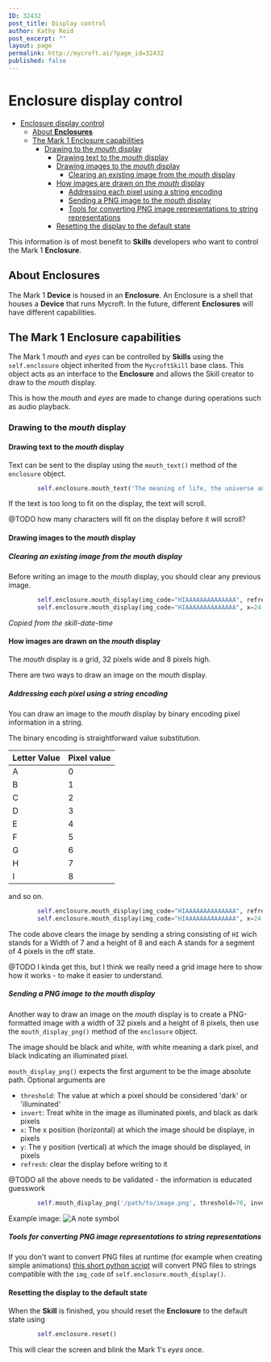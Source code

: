 ```yaml
---
ID: 32432
post_title: Display control
author: Kathy Reid
post_excerpt: ""
layout: page
permalink: http://mycroft.ai/?page_id=32432
published: false
---
```

# Enclosure display control

- [Enclosure display control](#enclosure-display-control)
  * [About **Enclosures**](#about-enclosures)
  * [The Mark 1 Enclosure capabilities](#the-mark-1-enclosure-capabilities)
    + [Drawing to the *mouth* display](#drawing-to-the-mouth-display)
      - [Drawing text to the *mouth* display](#drawing-text-to-the-mouth-display)
      - [Drawing images to the *mouth* display](#drawing-images-to-the-mouth-display)
        * [Clearing an existing image from the *mouth* display](#clearing-an-existing-image-from-the-mouth-display)
      - [How images are drawn on the *mouth* display](#how-images-are-drawn-on-the-mouth-display)
        * [Addressing each pixel using a string encoding](#addressing-each-pixel-using-a-string-encoding)
        * [Sending a PNG image to the *mouth* display](#sending-a-png-image-to-the-mouth-display)
        * [Tools for converting PNG image representations to string representations](#tools-for-converting-png-image-representations-to-string-representations)
      - [Resetting the display to the default state](#resetting-the-display-to-the-default-state)

This information is of most benefit to **Skills** developers who want to control the Mark 1 **Enclosure**.

## About **Enclosures**

The Mark 1 **Device** is housed in an **Enclosure**. An Enclosure is a shell that houses a **Device** that runs Mycroft. In the future, different **Enclosures** will have different capabilities.

## The Mark 1 Enclosure capabilities

The Mark 1 *mouth* and *eyes* can be controlled by **Skills** using the `self.enclosure` object inherited from the `MycroftSkill` base class. This object acts as an interface to the **Enclosure** and allows the Skill creator to draw to the *mouth* display.

This is how the *mouth* and *eyes* are made to change during operations such as audio playback.

### Drawing to the *mouth* display

#### Drawing text to the *mouth* display

Text can be sent to the display using the `mouth_text()` method of the `enclosure` object.

```python
        self.enclosure.mouth_text('The meaning of life, the universe and everything is 42')
```

If the text is too long to fit on the display, the text will scroll.

@TODO how many characters will fit on the display before it will scroll?

#### Drawing images to the *mouth* display

##### Clearing an existing image from the *mouth* display

Before writing an image to the *mouth* display, you should clear any previous image.

```python
        self.enclosure.mouth_display(img_code="HIAAAAAAAAAAAAAA", refresh=False)
        self.enclosure.mouth_display(img_code="HIAAAAAAAAAAAAAA", x=24, refresh=False)
```
_Copied from the skill-date-time_

#### How images are drawn on the *mouth* display

The *mouth* display is a grid, 32 pixels wide and 8 pixels high.

There are two ways to draw an image on the *mouth* display.

##### Addressing each pixel using a string encoding

You can draw an image to the *mouth* display by binary encoding pixel information in a string.

The binary encoding is straightforward value substitution.

| Letter Value  | Pixel value  |
|---|---|
| A  | 0 |
| B  | 1 |
| C  | 2 |
| D  | 3 |
| E  | 4 |
| F  | 5 |
| G  | 6 |
| H  | 7 |
| I  | 8 |

and so on.

```python
        self.enclosure.mouth_display(img_code="HIAAAAAAAAAAAAAA", refresh=False)
        self.enclosure.mouth_display(img_code="HIAAAAAAAAAAAAAA", x=24, refresh=False)
```

The code above clears the image by sending a string consisting of `HI` wich stands for a Width of 7 and a height of 8 and each A stands for a segment of 4 pixels in the off state.

@TODO I kinda get this, but I think we really need a grid image here to show how it works - to make it easier to understand.

##### Sending a PNG image to the *mouth* display

Another way to draw an image on the *mouth* display is to create a PNG-formatted image with a width of 32 pixels and a height of 8 pixels, then use the `mouth_display_png()` method of the `enclosure` object.

The image should be black and white, with white meaning a dark pixel, and black indicating an illuminated pixel.

`mouth_display_png()` expects the first argument to be the image absolute path. Optional arguments are
* `threshold`: The value at which a pixel should be considered 'dark' or 'illuminated'
* `invert`: Treat white in the image as illuminated pixels, and black as dark pixels
* `x`: The x position (horizontal) at which the image should be displaye, in pixels
* `y`: The y position (vertical) at which the image should be displayed, in pixels
* `refresh`: clear the display before writing to it

@TODO all the above needs to be validated - the information is educated guesswork

```python
        self.mouth_display_png('/path/to/image.png', threshold=70, invert=False, x=0, y=0, refresh=True)
```

Example image: ![A note symbol](https://akeiexil.files.wordpress.com/2017/08/note1.png)

##### Tools for converting PNG image representations to string representations

If you don't want to convert PNG files at runtime (for example when creating simple animations) [this short python script](https://gist.github.com/forslund/9d8805fd7adb9e74ec3ea321e1676a21) will convert PNG files to strings compatible with the `img_code` of `self.enclosure.mouth_display()`.

#### Resetting the display to the default state

When the **Skill** is finished, you should reset the **Enclosure** to the default state using

```python
        self.enclosure.reset()
```

This will clear the screen and blink the Mark 1's *eyes* once.
